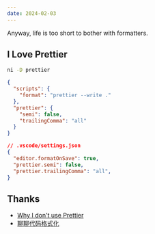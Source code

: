 ```yaml
---
date: 2024-02-03
---
```


Anyway, life is too short to bother with formatters.

## I Love Prettier


```sh
ni -D prettier
```

```json
{
  "scripts": {
    "format": "prettier --write ."
  },
  "prettier": {
    "semi": false,
    "trailingComma": "all"
  }
}
```

```json
// .vscode/settings.json
{
  "editor.formatOnSave": true,
  "prettier.semi": false,
  "prettier.trailingComma": "all",
}
```

## Thanks

- [Why I don't use Prettier](https://antfu.me/posts/why-not-prettier)
- [聊聊代码格式化](https://burogu.hyoban.vercel.app/post/code-format)

